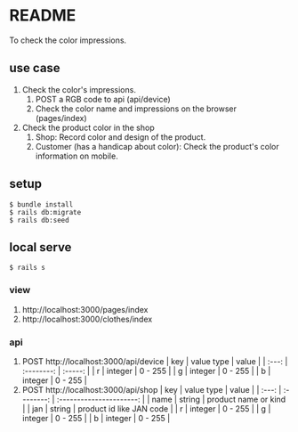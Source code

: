 # README
To check the color impressions.

## use case
1. Check the color's impressions.
    1. POST a RGB code to api (api/device)
    2. Check the color name and impressions on the browser (pages/index)
2. Check the product color in the shop
    1. Shop: Record color and design of the product.
    2. Customer (has a handicap about color): Check the product's color information on mobile. 

## setup
```
$ bundle install
$ rails db:migrate
$ rails db:seed
```

## local serve
```
$ rails s
```

### view
1. http://localhost:3000/pages/index
2. http://localhost:3000/clothes/index

### api
1. POST http://localhost:3000/api/device
  |  key  | value type |  value  |
  | :---: | :--------: | :-----: |
  |   r   |  integer   | 0 - 255 |
  |   g   |  integer   | 0 - 255 |
  |   b   |  integer   | 0 - 255 |
1. POST http://localhost:3000/api/shop
  |  key  | value type |          value           |
  | :---: | :--------: | :----------------------: |
  | name  |   string   |   product name or kind   |
  |  jan  |   string   | product id like JAN code |
  |   r   |  integer   |         0 - 255          |
  |   g   |  integer   |         0 - 255          |
  |   b   |  integer   |         0 - 255          |
